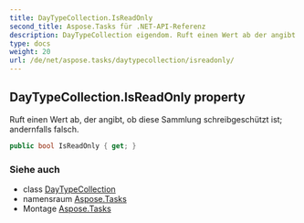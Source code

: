 ```yaml
---
title: DayTypeCollection.IsReadOnly
second_title: Aspose.Tasks für .NET-API-Referenz
description: DayTypeCollection eigendom. Ruft einen Wert ab der angibt ob diese Sammlung schreibgeschützt ist andernfalls falsch.
type: docs
weight: 20
url: /de/net/aspose.tasks/daytypecollection/isreadonly/
---
```

## DayTypeCollection.IsReadOnly property

Ruft einen Wert ab, der angibt, ob diese Sammlung schreibgeschützt ist; andernfalls falsch.

```csharp
public bool IsReadOnly { get; }
```

### Siehe auch

* class [DayTypeCollection](../)
* namensraum [Aspose.Tasks](../../daytypecollection/)
* Montage [Aspose.Tasks](../../../)


